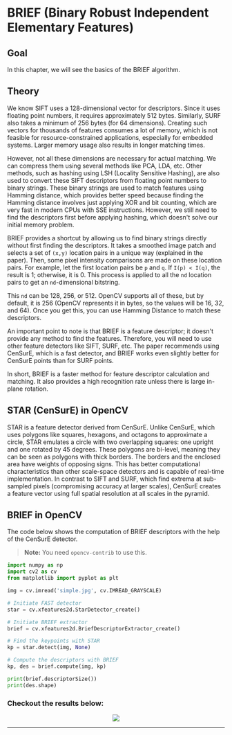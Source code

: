 # BRIEF (Binary Robust Independent Elementary Features)

## Goal
In this chapter, we will see the basics of the BRIEF algorithm.

## Theory
We know SIFT uses a 128-dimensional vector for descriptors. Since it uses floating point numbers, it requires approximately 512 bytes. Similarly, SURF also takes a minimum of 256 bytes (for 64 dimensions). Creating such vectors for thousands of features consumes a lot of memory, which is not feasible for resource-constrained applications, especially for embedded systems. Larger memory usage also results in longer matching times.

However, not all these dimensions are necessary for actual matching. We can compress them using several methods like PCA, LDA, etc. Other methods, such as hashing using LSH (Locality Sensitive Hashing), are also used to convert these SIFT descriptors from floating point numbers to binary strings. These binary strings are used to match features using Hamming distance, which provides better speed because finding the Hamming distance involves just applying XOR and bit counting, which are very fast in modern CPUs with SSE instructions. However, we still need to find the descriptors first before applying hashing, which doesn't solve our initial memory problem.

BRIEF provides a shortcut by allowing us to find binary strings directly without first finding the descriptors. It takes a smoothed image patch and selects a set of `(x,y)` location pairs in a unique way (explained in the paper). Then, some pixel intensity comparisons are made on these location pairs. For example, let the first location pairs be `p` and `q`. If `I(p) < I(q)`, the result is 1; otherwise, it is 0. This process is applied to all the `nd` location pairs to get an `nd`-dimensional bitstring.

This `nd` can be 128, 256, or 512. OpenCV supports all of these, but by default, it is 256 (OpenCV represents it in bytes, so the values will be 16, 32, and 64). Once you get this, you can use Hamming Distance to match these descriptors.

An important point to note is that BRIEF is a feature descriptor; it doesn't provide any method to find the features. Therefore, you will need to use other feature detectors like SIFT, SURF, etc. The paper recommends using CenSurE, which is a fast detector, and BRIEF works even slightly better for CenSurE points than for SURF points.

In short, BRIEF is a faster method for feature descriptor calculation and matching. It also provides a high recognition rate unless there is large in-plane rotation.

## STAR (CenSurE) in OpenCV
STAR is a feature detector derived from CenSurE. Unlike CenSurE, which uses polygons like squares, hexagons, and octagons to approximate a circle, STAR emulates a circle with two overlapping squares: one upright and one rotated by 45 degrees. These polygons are bi-level, meaning they can be seen as polygons with thick borders. The borders and the enclosed area have weights of opposing signs. This has better computational characteristics than other scale-space detectors and is capable of real-time implementation. In contrast to SIFT and SURF, which find extrema at sub-sampled pixels (compromising accuracy at larger scales), CenSurE creates a feature vector using full spatial resolution at all scales in the pyramid.

## BRIEF in OpenCV
The code below shows the computation of BRIEF descriptors with the help of the CenSurE detector.

> **Note:** You need `opencv-contrib` to use this.

```python
import numpy as np
import cv2 as cv
from matplotlib import pyplot as plt

img = cv.imread('simple.jpg', cv.IMREAD_GRAYSCALE)

# Initiate FAST detector
star = cv.xfeatures2d.StarDetector_create()

# Initiate BRIEF extractor
brief = cv.xfeatures2d.BriefDescriptorExtractor_create()

# Find the keypoints with STAR
kp = star.detect(img, None)

# Compute the descriptors with BRIEF
kp, des = brief.compute(img, kp)

print(brief.descriptorSize())
print(des.shape)
```
### Checkout the results below:

<div align ="center"><img src ="https://github.com/shyama7004/OpenCV-Personal-Documentation/blob/main/Images/25.png"></div>

---
